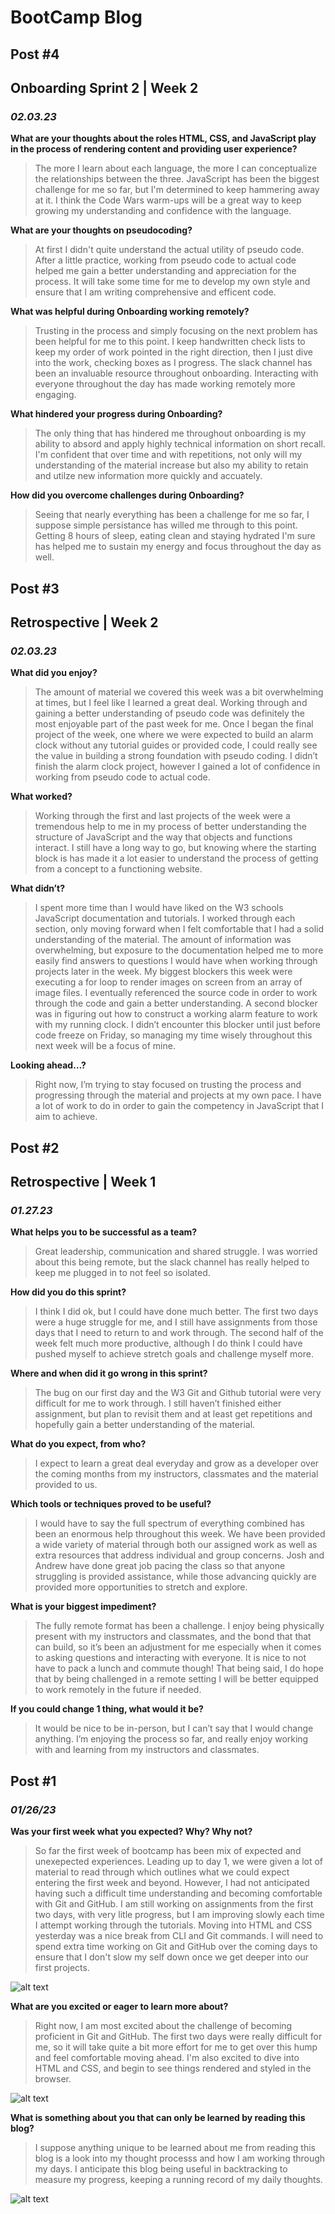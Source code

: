 # **BootCamp Blog**

## Post #4
## Onboarding Sprint 2 | Week 2
### *02.03.23* 

**What are your thoughts about the roles HTML, CSS, and JavaScript play in the process of rendering content and providing user experience?**
> The more I learn about each language, the more I can conceptualize the relationships between the three. JavaScript has been the biggest challenge for me so far, but I'm determined to keep hammering away at it. I think the Code Wars warm-ups will be a great way to keep growing my understanding and confidence with the language.  

**What are your thoughts on pseudocoding?**
> At first I didn't quite understand the actual utility of pseudo code. After a little practice, working from pseudo code to actual code helped me gain a better understanding and appreciation for the process. It will take some time for me to develop my own style and ensure that I am writing comprehensive and efficent code.  

**What was helpful during Onboarding working remotely?**
> Trusting in the process and simply focusing on the next problem has been helpful for me to this point. I keep handwritten check lists to keep my order of work pointed in the right direction, then I just dive into the work, checking boxes as I progress. The slack channel has been an invaluable resource throughout onboarding. Interacting with everyone throughout the day has made working remotely more engaging.  

**What hindered your progress during Onboarding?**
> The only thing that has hindered me throughout onboarding is my ability to absord and apply highly technical information on short recall. I'm confident that over time and with repetitions, not only will my understanding of the material increase but also my ability to retain and utilze new information more quickly and accuately.  

**How did you overcome challenges during Onboarding?**
> Seeing that nearly everything has been a challenge for me so far, I suppose simple persistance has willed me through to this point. Getting 8 hours of sleep, eating clean and staying hydrated I'm sure has helped me to sustain my energy and focus throughout the day as well.

## Post #3
## Retrospective | Week 2
### *02.03.23* 

**What did you enjoy?**
> The amount of material we covered this week was a bit overwhelming at times, but I feel like I learned a great deal. Working through and gaining a better understanding of pseudo code was definitely the most enjoyable part of the past week for me. Once I began the final project of the week, one where we were expected to build  an alarm clock without any tutorial guides or provided code, I could really see the value in building a strong foundation with pseudo coding. I didn’t finish the alarm clock project, however I gained a lot of confidence in working from pseudo code to actual code.  

**What worked?**
> Working through the first and last projects of the week were a tremendous help to me in my process of better understanding the structure of JavaScript and the way that objects and functions interact. I still have a long way to go, but knowing where the starting block is has made it a lot easier to understand the process of getting from a concept to a functioning website.  

**What didn’t?**
> I spent more time than I would have liked on the W3 schools JavaScript documentation and tutorials. I worked through each section, only moving forward when I felt comfortable that I had a solid understanding of the material. The amount of information was overwhelming, but exposure to the documentation helped me to more easily find answers to questions I would have when working through projects later in the week. My biggest blockers this week were executing a for loop to render images on screen from an array of image files. I eventually referenced the source code in order to work through the code and gain a better understanding. A second blocker was in figuring out how to construct a working alarm feature to work with my running clock. I didn’t encounter this blocker until just before code freeze on Friday, so managing my time wisely throughout this next week will be a focus of mine.  

**Looking ahead…?**
> Right now, I’m trying to stay focused on trusting the process and progressing through the material and projects at my own pace. I have a lot of work to do in order to gain the competency in JavaScript that I aim to achieve.  


## Post #2
## Retrospective | Week 1
### *01.27.23*             

**What helps you to be successful as a team?**
> Great leadership, communication and shared struggle. I was worried about this being remote, but the slack channel has really helped to keep me plugged in to not feel so isolated.  

**How did you do this sprint?**
> I think I did ok, but I could have done much better. The first two days were a huge struggle for me, and I still have assignments from those days that I need to return to and work through. The second half of the week felt much more productive, although I do think I could have pushed myself to achieve stretch goals and challenge myself more.  

**Where and when did it go wrong in this sprint?**
> The bug on our first day and the W3 Git and Github tutorial were very difficult for me to work through. I still haven’t finished either assignment, but plan to revisit them and at least get repetitions and hopefully gain a better understanding of the material.  

**What do you expect, from who?**
> I expect to learn a great deal everyday and grow as a developer over the coming months from my instructors, classmates and the material provided to us.  

**Which tools or techniques proved to be useful?**
> I would have to say the full spectrum of everything combined has been an enormous help throughout this week. We have been provided a wide variety of material through both our assigned work as well as extra resources that address individual and group concerns. Josh and Andrew have done great job pacing the class so that anyone struggling is provided assistance, while those advancing quickly are provided more opportunities to stretch and explore.  

**What is your biggest impediment?**
> The fully remote format has been a challenge. I enjoy being physically present with my instructors and classmates, and the bond that that can build, so it’s been an adjustment for me especially when it comes to asking questions and interacting with everyone. It is nice to not have to pack a lunch and commute though! That being said, I do hope that by being challenged in a remote setting I will be better equipped to work remotely in the future if needed.  

**If you could change 1 thing, what would it be?**
> It would be nice to be in-person, but I can’t say that I would change anything. I’m enjoying the process so far, and really enjoy working with and learning from my instructors and classmates.  



## Post #1
### *01/26/23*
  
**Was your first week what you expected? Why? Why not?**
> So far the first week of bootcamp has been mix of expected and unexepected experiences. Leading up to day 1, we were given a lot of material to read through which outlines what we could expect entering the first week and beyond. However, I had not anticipated having such a difficult time understanding and becoming comfortable with Git and GitHub. I am still working on assignments from the first two days, with very litle progress, but I am improving slowly each time I attempt working through the tutorials. Moving into HTML and CSS yesterday was a nice break from CLI and Git commands. I will need to spend extra time working on Git and GitHub over the coming days to ensure that I don't slow my self down once we get deeper into our first projects.  

![alt text](images/post1/teamwork.png)

**What are you excited or eager to learn more about?**
> Right now, I am most excited about the challenge of becoming proficient in Git and GitHub. The first two days were really difficult for me, so it will take quite a bit more effort for me to get over this hump and feel comfortable moving ahead. I'm also excited to dive into HTML and CSS, and begin to see things rendered and styled in the browser.  

![alt text](images/post1/gitlogo.webp)

**What is something about you that can only be learned by reading this blog?**
> I suppose anything unique to be learned about me from reading this blog is a look into my thought processs and how I am working through my days. I anticipate this blog being useful in backtracking to measure my progress, keeping a running record of my daily thoughts. 

![alt text](images/post1/brain-computer-interface.jpeg)
